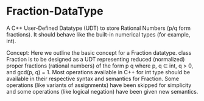 # Fraction-DataType
A C++ User-Defined Datatype (UDT) to store Rational Numbers (p/q form fractions). It should behave like the
built-in numerical types (for example, int). 

Concept: Here we outline the basic concept for a Fraction datatype. class Fraction is to be designed
as a UDT representing reduced (normalized) proper fractions (rational numbers) of the form p
q where p, q ∈ int, q > 0, and gcd(p, q) = 1.
Most operations available in C++ for int type should be available in their respective syntax and semantics
for Fraction. Some operations (like variants of assignments) have been skipped for simplicity and some
operations (like logical negation) have been given new semantics.
